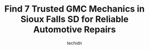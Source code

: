 ---
layout: ampstory
image: https://images.unsplash.com/photo-1623261788328-cf730e9f2667?ixlib=rb-4.0.3&ixid=MnwxMjA3fDB8MHxwaG90by1wYWdlfHx8fGVufDB8fHx8&auto=format&fit=crop&w=640&h=853&q=80
author: techidn
featured: false
description: When it comes to maintaining and repairing your vehicle in Sioux Falls SD, USA, you deserve nothing but the best. Thats why the 7 best GMC Mechanic in the area are here to offer their exper
title: Find 7 Trusted GMC Mechanics in Sioux Falls SD for Reliable Automotive Repairs
cover:
   title: Find 7 Trusted GMC Mechanics in Sioux Falls SD for Reliable Automotive Repairs
   subtitle: Rickpate
   background: https://images.unsplash.com/photo-1623261788328-cf730e9f2667?ixlib=rb-4.0.3&ixid=MnwxMjA3fDB8MHxwaG90by1wYWdlfHx8fGVufDB8fHx8&auto=format&fit=crop&w=640&h=853&q=80

pages: 
 - layout: thirds
   top: <h1>#1 12th Street Auto Care Center</h1>
   bottom: "<p>Our alternator went out on our vehicle and after stopping at Billion and they wouldnt help us we went here. They squeezed us in and got it fixed for us. I had my wife </p>"
   background: https://www.knot35.com/toplist/wp-content/uploads/2023/06/best-gmc-mechanic-1-in-sioux-falls-sd-1685839261.jpeg
   backgroundblur: true
 - layout: thirds
   top: <h1>#2 Frankman Motor Company</h1>
   bottom: "<p>26874 SD Highway 11, Sioux Falls, SD 57108, United States</p>"
   background: https://www.knot35.com/toplist/wp-content/uploads/2023/06/best-gmc-mechanic-2-in-sioux-falls-sd-1685839261.jpeg
   cta:
      link: https://www.knot35.com/toplist/find-7-trusted-gmc-mechanics-in-sioux-falls-sd-for-reliable-automotive-repairs/
      text: Find 7 Trusted GMC Mechanics in Sioux Falls SD for Reliable Automotive Repairs
 - layout: thirds
   top: <h1>#3 Billion Auto - Buick GMC in Sioux Falls</h1>
   bottom: "<p>600 W 41st St, Sioux Falls, SD 57105, United States</p>"
   background: https://www.knot35.com/toplist/wp-content/uploads/2023/06/best-gmc-mechanic-3-in-sioux-falls-sd-1685839262.jpeg
   cta:
      link: https://www.knot35.com/toplist/find-7-trusted-gmc-mechanics-in-sioux-falls-sd-for-reliable-automotive-repairs/
      text: Find 7 Trusted GMC Mechanics in Sioux Falls SD for Reliable Automotive Repairs
 - layout: thirds
   top: <h1>#4 Chriss Auto Repair</h1>
   bottom: "<p>1901 S Minnesota Ave, Sioux Falls, SD 57105, United States</p>"
   background: https://images.unsplash.com/photo-1534312527009-56c7016453e6?ixlib=rb-4.0.3&ixid=MnwxMjA3fDB8MHxwaG90by1wYWdlfHx8fGVufDB8fHx8&auto=format&fit=crop&w=640&h=853&q=80
   cta:
      link: https://www.knot35.com/toplist/find-7-trusted-gmc-mechanics-in-sioux-falls-sd-for-reliable-automotive-repairs/
      text: Find 7 Trusted GMC Mechanics in Sioux Falls SD for Reliable Automotive Repairs
 - layout: thirds
   top: <h1>#5 Next2New Automotive Sales and Service Inc.</h1>
   bottom: "<p>5117 W 12th St, Sioux Falls, SD 57106, United States</p>"
   background: https://images.unsplash.com/photo-1536745287225-21d689278fd1?ixlib=rb-4.0.3&ixid=MnwxMjA3fDB8MHxwaG90by1wYWdlfHx8fGVufDB8fHx8&auto=format&fit=crop&w=640&h=853&q=80
   cta:
      link: https://www.knot35.com/toplist/find-7-trusted-gmc-mechanics-in-sioux-falls-sd-for-reliable-automotive-repairs/
      text: Find 7 Trusted GMC Mechanics in Sioux Falls SD for Reliable Automotive Repairs
 - layout: thirds
   top: <h1>#6 Meineke Car Care Center</h1>
   bottom: "<p>2607 W 41st St, Sioux Falls, SD 57105, United States</p>"
   background: https://images.unsplash.com/photo-1614648718611-0635f29016cb?ixlib=rb-4.0.3&ixid=MnwxMjA3fDB8MHxwaG90by1wYWdlfHx8fGVufDB8fHx8&auto=format&fit=crop&w=640&h=853&q=80
   cta:
      link: https://www.knot35.com/toplist/find-7-trusted-gmc-mechanics-in-sioux-falls-sd-for-reliable-automotive-repairs/
      text: Find 7 Trusted GMC Mechanics in Sioux Falls SD for Reliable Automotive Repairs
 - layout: thirds
   top: <h1>#7 Team Automotive</h1>
   bottom: "<p>4211 W 13th St, Sioux Falls, SD 57106, United States</p>"
   background: https://images.unsplash.com/photo-1524169358666-79f22534bc6e?ixlib=rb-4.0.3&ixid=MnwxMjA3fDB8MHxwaG90by1wYWdlfHx8fGVufDB8fHx8&auto=format&fit=crop&w=640&h=853&q=80
   cta:
      link: https://www.knot35.com/toplist/find-7-trusted-gmc-mechanics-in-sioux-falls-sd-for-reliable-automotive-repairs/
      text: Find 7 Trusted GMC Mechanics in Sioux Falls SD for Reliable Automotive Repairs
 - layout: thirds
   middle: Continue reading...
   background: https://images.unsplash.com/photo-1509114397022-ed747cca3f65?ixlib=rb-4.0.3&ixid=MnwxMjA3fDB8MHxwaG90by1wYWdlfHx8fGVufDB8fHx8&auto=format&fit=crop&w=640&h=853&q=80
   cta:
      link: https://www.knot35.com/toplist/find-7-trusted-gmc-mechanics-in-sioux-falls-sd-for-reliable-automotive-repairs/
      text: Find 7 Trusted GMC Mechanics in Sioux Falls SD for Reliable Automotive Repairs
      
---